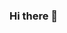 ### Hi there 👋

<!--
**narguile17/narguile17** is a ✨ _special_ ✨ repository because its `README.md` (this file) appears on your GitHub profile.

Here are some ideas to get you started:

sou estudante
gosto de narguile
sou profissional em montar rosh
sou um preto gostoso
namoro a mulher mais incrivel do mundo tira o olho
sou jogador de free fire
o melhor em jogar de bola
